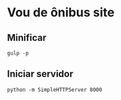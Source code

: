 # Vou de ônibus site

## Minificar
`gulp -p`

## Iniciar servidor 
`python -m SimpleHTTPServer 8000`
